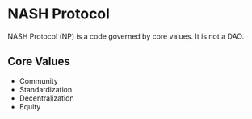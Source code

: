 # NASH Protocol

NASH Protocol (NP) is a code governed by core values. It is not a DAO. 

## Core Values

- Community
- Standardization
- Decentralization 
- Equity
